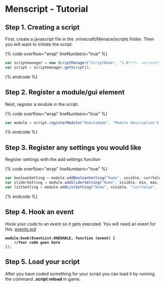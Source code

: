 # Menscript - Tutorial

## Step 1. Creating a script

First, create a javascript file in the .minecraft/Menace/scripts folder. Then you will want to initiate the script.

{% code overflow="wrap" lineNumbers="true" %}
```javascript
var scriptmanager = new ScriptManager("ScriptName", "1.0"/*<- version*/, ["Author1", "Author2"]);
var script = scriptmanager.getScript();
```
{% endcode %}

## Step 2. Register a module/gui element

Next, register a module in the script.

{% code overflow="wrap" lineNumbers="true" %}
```javascript
var module = script.registerModule("ModuleName", "Module Description");
```
{% endcode %}

## Step 3. Register any settings you would like

Register settings with the add settings function

{% code overflow="wrap" lineNumbers="true" %}
```javascript
var booleanSetting = module.addBooleanSetting("Name", visible, currValue);
var sliderSetting = module.addSliderSetting("Name", visible, min, max, currAmt, intOnly);
var listSetting = module.addListSetting("Name", visible, "currValue", ["Option1", "Option2"]);
```
{% endcode %}

## Step 4. Hook an event

Hook your code to an event so it gets executed. You will need an event for this. [events.md](api/events.md "mention")

<pre class="language-javascript" data-overflow="wrap" data-line-numbers><code class="lang-javascript"><strong>module.hook(EventList.ONENABLE, function (event) {
</strong><strong>    //Your code goes here
</strong>});
</code></pre>

## Step 5. Load your script

After you have coded something for your script you can load it by running the command **.script reload** in game.
